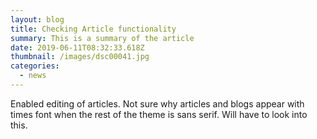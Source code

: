 ```yaml
---
layout: blog
title: Checking Article functionality
summary: This is a summary of the article
date: 2019-06-11T08:32:33.618Z
thumbnail: /images/dsc00041.jpg
categories:
  - news
---
```

Enabled editing of articles. Not sure why articles and blogs appear with times font when the rest of the theme is sans serif. Will have to look into this.
